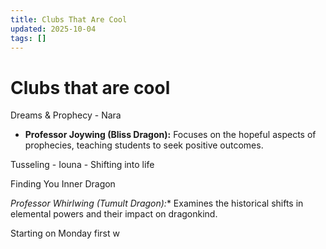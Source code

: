 ```yaml
---
title: Clubs That Are Cool
updated: 2025-10-04
tags: []
---
```


# Clubs that are cool




Dreams & Prophecy - Nara

- **Professor Joywing (Bliss Dragon):** Focuses on the hopeful aspects of prophecies, teaching students to seek positive outcomes.


Tusseling -
Iouna - Shifting into life

Finding You Inner Dragon

*Professor Whirlwing (Tumult Dragon):** Examines the historical shifts in elemental powers and their impact on dragonkind.


Starting on Monday first w

